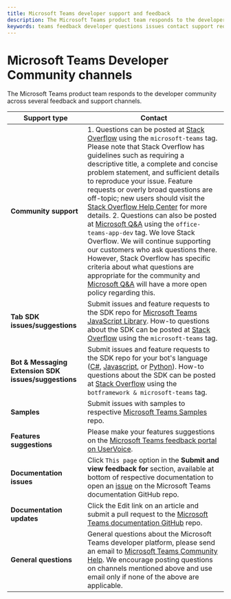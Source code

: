 ```yaml
---
title: Microsoft Teams developer support and feedback
description: The Microsoft Teams product team responds to the developer community across several feedback and support channels.
keywords: teams feedback developer questions issues contact support request bugs contributions 
---
```


# Microsoft Teams Developer Community channels

The Microsoft Teams product team responds to the developer community across several feedback and support channels.


|            **Support type**            |               **Contact**                                                                                  |
|-----------------------------------------------------|---------------------------------------------------------------------------------------------------------------------------------------------------------------------------------------------------------------------------------------------------------------------------------------------------------------------------------------------------------------------------------------------------------------------------------------------------------------------------------------------------|
|         **Community support**          | 1. Questions can be posted at [Stack Overflow](https://stackoverflow.com/questions/tagged/microsoft-teams) using the `microsoft-teams` tag. Please note that Stack Overflow has guidelines such as requiring a descriptive title, a complete and concise problem statement, and sufficient details to reproduce your issue. Feature requests or overly broad questions are off-topic; new users should visit the [Stack Overflow Help Center](https://stackoverflow.com/help/how-to-ask) for more details.   2. Questions can also be posted at [Microsoft Q&A]( https://docs.microsoft.com/answers/topics/office-teams-app-dev.html) using the `office-teams-app-dev` tag. We love Stack Overflow. We will continue supporting our customers who ask questions there. However, Stack Overflow has specific criteria about what questions are appropriate for the community and [Microsoft Q&A]( https://docs.microsoft.com/answers/topics/office-teams-app-dev.html) will have a more open policy regarding this.                                                            |
|        **Tab SDK issues/suggestions**        |  Submit issues and feature requests to the SDK repo for [Microsoft Teams JavaScript Library](https://github.com/OfficeDev/microsoft-teams-library-js). How-to questions about the SDK can be posted at [Stack Overflow](https://stackoverflow.com/questions/tagged/microsoft-teams) using the `microsoft-teams` tag.                                                                                                                                                                                                                       |
|            **Bot & Messaging Extension SDK issues/suggestions**             |       Submit issues and feature requests to the SDK repo for your bot's language ([C#](https://github.com/Microsoft/botbuilder-dotnet/), [Javascript](https://github.com/Microsoft/botbuilder-js), or [Python](https://github.com/Microsoft/botbuilder-python)). How-to questions about the SDK can be posted at [Stack Overflow](https://stackoverflow.com/questions/tagged/botframewor%20microsoft-teams) using the `botframework & microsoft-teams` tag.                                                                                            |
| **Samples** |             Submit issues with samples to respective [Microsoft Teams Samples](/microsoftteams/platform/tutorials/code-samples) repo.                                                                                                                                                                                            |
| **Features suggestions**             |      Please make your features suggestions on the [Microsoft Teams feedback portal on UserVoice](https://microsoftteams.uservoice.com/forums/555103-public-preview/category/182881-developer-platform).                                                                                                                                                            |
|        **Documentation issues**        |                                                                                                                                                                      Click `This page` option in the **Submit and view feedback for** section, available at bottom of respective documentation to open an [issue](https://github.com/MicrosoftDocs/msteams-docs/issues) on the Microsoft Teams documentation GitHub repo.                                                                                                                                                                      |
|       **Documentation updates**        | Click the Edit link on an article and submit a pull request to the [Microsoft Teams documentation GitHub](https://github.com/MicrosoftDocs/msteams-docs) repo.                                                                                                                                                                      |
|          **General questions**         |          General questions about the Microsoft Teams developer platform, please send an email to [Microsoft Teams Community Help](mailto:microsoftteamsdev@microsoft.com). We encourage posting questions on channels mentioned above and use email only if none of the above are applicable.                                                                                                                                                                          |


